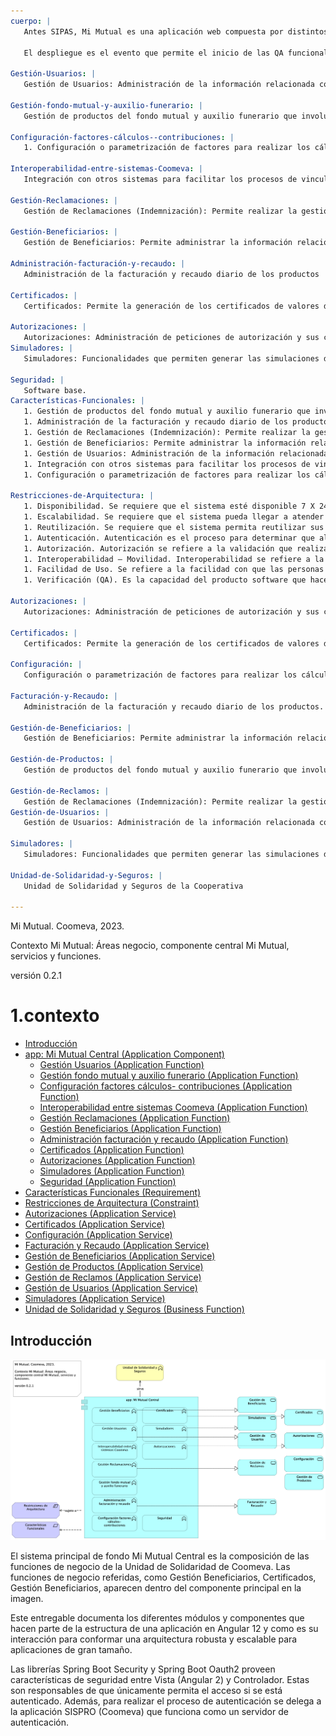 ```yaml
---
cuerpo: |
   Antes SIPAS, Mi Mutual es una aplicación web compuesta por distintos módulos de software con arreglo a todas las actividades necesarias que soportan la operación de los productos y servicios que ofrece la Unidad de Solidaridad y Seguros de la Cooperativa.
   
   El despliegue es el evento que permite el inicio de las QA funcionales.
   
Gestión-Usuarios: |
   Gestión de Usuarios: Administración de la información relacionada con los usuarios del sistema. Este componente se comunica con el servicio unificado de autenticación y autorización que devuelve los permisos que un usuario posee sobre las opciones que proporciona el sistema.
   
Gestión-fondo-mutual-y-auxilio-funerario: |
   Gestión de productos del fondo mutual y auxilio funerario que involucran a sus coberturas
   
Configuración-factores-cálculos--contribuciones: |
   1. Configuración o parametrización de factores para realizar los cálculos de las contribuciones de los asociados a la Cooperativa para cada uno de los productos adquiridos.
   
Interoperabilidad-entre-sistemas-Coomeva: |
   Integración con otros sistemas para facilitar los procesos de vinculación, retiro, reactivación o fallecimiento de asociados.
   
Gestión-Reclamaciones: |
   Gestión de Reclamaciones (Indemnización): Permite realizar la gestión, seguimiento y pago o negación de las diferentes reclamaciones de acuerdo a las coberturas y los productos que se encuentren dentro del portafolio del Asociado.
   
Gestión-Beneficiarios: |
   Gestión de Beneficiarios: Permite administrar la información relacionada con los beneficiarios del Asociado, permitiendo ejecutar operaciones de consulta, inserción y modificación.
   
Administración-facturación-y-recaudo: |
   Administración de la facturación y recaudo diario de los productos
   
Certificados: |
   Certificados: Permite la generación de los certificados de valores de protección y contribuciones pagadas, de retención en la fuente, de pagos de perseverancia y de cobertura de auxilio funerario.
   
Autorizaciones: |
   Autorizaciones: Administración de peticiones de autorización y sus correspondientes aprobaciones mediante el servicio del flujo de procesos
Simuladores: |
   Simuladores: Funcionalidades que permiten generar las simulaciones de los diferentes planes o modificaciones (incrementos y disminuciones) a los productos del Asociado.
   
Seguridad: |
   Software base. 
Características-Funcionales: |
   1. Gestión de productos del fondo mutual y auxilio funerario que involucran a sus coberturas
   1. Administración de la facturación y recaudo diario de los productos
   1. Gestión de Reclamaciones (Indemnización): Permite realizar la gestión, seguimiento y pago o negación de las diferentes reclamaciones de acuerdo a las coberturas y los productos que se encuentren dentro del portafolio del Asociado.
   1. Gestión de Beneficiarios: Permite administrar la información relacionada con los beneficiarios del Asociado, permitiendo ejecutar operaciones de consulta, inserción y modificación.
   1. Gestión de Usuarios: Administración de la información relacionada con los usuarios del sistema. Este componente se comunica con el servicio unificado de autenticación y autorización que devuelve los permisos que un usuario posee sobre las opciones que proporciona el sistema.
   1. Integración con otros sistemas para facilitar los procesos de vinculación, retiro, reactivación o fallecimiento de asociados.
   1. Configuración o parametrización de factores para realizar los cálculos de las contribuciones de los asociados a la Cooperativa para cada uno de los productos adquiridos.
   
Restricciones-de-Arquitectura: |
   1. Disponibilidad. Se requiere que el sistema esté disponible 7 X 24, el servicio prestado al cliente no se limita a horarios de oficina pues las compras pueden darse en cualquier momento
   1. Escalabilidad. Se requiere que el sistema pueda llegar a atender hasta 1.000 clientes, para esto se requiere que el sistema se pueda extender horizontalmente de tal manera que pueda tener instalado en varios servidores para atender esta cantidad de usuarios. Todas las aplicaciones desarrolladas podrán ser escaladas horizontalmente para atender la demanda relacionada con el crecimiento de la empresa.
   1. Reutilización. Se requiere que el sistema permita reutilizar sus componentes para prestar el mismo servicio a otras aplicaciones de la compañía. Para esto se va a desarrollar la aplicación utilizando servicios, separados y con asignación de responsabilidades, propias, de tal manera de que, si se requiere exponer servicios web sobre estas funcionalidades, no requiere cambios en la aplicación.
   1. Autenticación. Autenticación es el proceso para determinar que alguien o un sistema es quien dice ser. Uso de estándar Oauth2 y JSON Web Token – JWT, para gestión de autenticación de servicios de la aplicación.
   1. Autorización. Autorización se refiere a la validación que realiza un sistema para determinar si un usuario puede usar cierta funcionalidad. Uso de API de seguridad de Spring (spring-security) + Oauth2
   1. Interoperabilidad – Movilidad. Interoperabilidad se refiere a la habilidad de un sistema de interactuar y comunicarse con sistemas heterogéneos a través de interfaces completamente definidas. Uso de estándar de web services REST + JSON.
   1. Facilidad de Uso. Se refiere a la facilidad con que las personas pueden utilizar el sistema porque facilitan la lectura de los textos, descargan rápidamente la información y presentan funciones y menús sencillos, por lo que el usuario encuentra satisfechas sus consultas y cómodo su uso.
   1. Verificación (QA). Es la capacidad del producto software que hace posible que el software modificado sea probado.
   
Autorizaciones: |
   Autorizaciones: Administración de peticiones de autorización y sus correspondientes aprobaciones usando el servicio del flujo de procesos.
   
Certificados: |
   Certificados: Permite la generación de los certificados de valores de protección y contribuciones pagadas, de retención en la fuente, de pagos de perseverancia y de cobertura de auxilio funerario.
   
Configuración: |
   Configuración o parametrización de factores para realizar los cálculos de las contribuciones de los asociados a la Cooperativa para cada uno de los productos adquiridos.
   
Facturación-y-Recaudo: |
   Administración de la facturación y recaudo diario de los productos.
   
Gestión-de-Beneficiarios: |
   Gestión de Beneficiarios: Permite administrar la información relacionada con los beneficiarios del Asociado, permitiendo ejecutar operaciones de consulta, inserción y modificación.
   
Gestión-de-Productos: |
   Gestión de productos del fondo mutual y auxilio funerario que involucran lo relacionado a las siguientes coberturas: * Fondo de Solidaridad: Incapacidades temporales, Incapacidades Permanentes (total, parcial), Perseverancia 60, 62, 65, 70 años, Perseverancias Anticipadas, Fallecimiento Asociado (Auxilio por muerte), Desempleo, Disminución de ingresos y enfermedades graves; Rentas por hospitalización, Enfermedades de Alto Costo, Pólizas de seguros personales y patrimoniales, Planes educativos, Segunda opinión médica, Asistencias. * Auxilio Funerario: Fallecimiento de familiares directos (inscritos) del Asociado.
   
Gestión-de-Reclamos: |
   Gestión de Reclamaciones (Indemnización): Permite realizar la gestión, seguimiento y pago o negación de las diferentes reclamaciones de acuerdo a las coberturas y los productos que se encuentren dentro del portafolio del Asociado
Gestión-de-Usuarios: |
   Gestión de Usuarios: Administración de la información relacionada con los usuarios del sistema. Este componente se comunica con el servicio unificado de autenticación y autorización que devuelve los permisos que un usuario posee sobre las opciones que proporciona el sistema.
   
Simuladores: |
   Simuladores: Funcionalidades que permiten generar las simulaciones de los diferentes planes o modificaciones (incrementos y disminuciones) a los productos del Asociado.
   
Unidad-de-Solidaridad-y-Seguros: |
   Unidad de Solidaridad y Seguros de la Cooperativa

---
```


Mi Mutual. Coomeva, 2023.

Contexto Mi Mutual: Áreas negocio, componente central Mi Mutual, servicios y funciones.

versión 0.2.1


# 1.contexto

* [Introducción](#Introducción)
* [app: Mi Mutual Central (Application Component)](#app:-mi-mutual-central-application-component)
  * [Gestión Usuarios (Application Function)](#gestión-usuarios-application-function)
  * [Gestión fondo mutual y auxilio funerario (Application Function)](#gestión-fondo-mutual-y-auxilio-funerario-application-function)
  * [Configuración factores cálculos- contribuciones (Application Function)](#configuración-factores-cálculos--contribuciones-application-function)
  * [Interoperabilidad entre sistemas Coomeva (Application Function)](#interoperabilidad-entre-sistemas-coomeva-application-function)
  * [Gestión Reclamaciones (Application Function)](#gestión-reclamaciones-application-function)
  * [Gestión Beneficiarios (Application Function)](#gestión-beneficiarios-application-function)
  * [Administración facturación y recaudo (Application Function)](#administración-facturación-y-recaudo-application-function)
  * [Certificados (Application Function)](#certificados-application-function)
  * [Autorizaciones (Application Function)](#autorizaciones-application-function)
  * [Simuladores (Application Function)](#simuladores-application-function)
  * [Seguridad (Application Function)](#seguridad-application-function)
* [Características Funcionales (Requirement)](#características-funcionales-requirement)
* [Restricciones de Arquitectura (Constraint)](#restricciones-de-arquitectura-constraint)
* [Autorizaciones (Application Service)](#autorizaciones-application-service)
* [Certificados (Application Service)](#certificados-application-service)
* [Configuración (Application Service)](#configuración-application-service)
* [Facturación y Recaudo (Application Service)](#facturación-y-recaudo-application-service)
* [Gestión de Beneficiarios (Application Service)](#gestión-de-beneficiarios-application-service)
* [Gestión de Productos (Application Service)](#gestión-de-productos-application-service)
* [Gestión de Reclamos (Application Service)](#gestión-de-reclamos-application-service)
* [Gestión de Usuarios (Application Service)](#gestión-de-usuarios-application-service)
* [Simuladores (Application Service)](#simuladores-application-service)
* [Unidad de Solidaridad y Seguros (Business Function)](#unidad-de-solidaridad-y-seguros-business-function)

## Introducción

![1.contexto][01.prop.contexto]

El sistema principal de fondo Mi Mutual Central es la composición de las funciones de negocio de la Unidad de Solidaridad de Coomeva. Las funciones de negocio referidas, como Gestión Beneficiarios, Certificados, Gestión Beneficiarios, aparecen dentro del componente principal en la imagen.

Este entregable documenta los diferentes módulos y componentes que hacen parte de la estructura de una aplicación en Angular 12 y como es su interacción para conformar una arquitectura robusta y escalable para aplicaciones de gran tamaño.

Las librerías Spring Boot Security y Spring Boot Oauth2 proveen características de seguridad entre Vista (Angular 2) y Controlador. Estas son responsables de que únicamente permita el acceso si se está autenticado. Además, para realizar el proceso de autenticación se delega a la aplicación SISPRO (Coomeva) que funciona como un servidor de autenticación.






[01.prop.contexto]: 01.prop.contexto.png
[^1]: Generated: Tue Aug 13 2024 00:23:02 GMT-0500 (COT)
